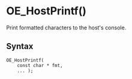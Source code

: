 # OE_HostPrintf()

Print formatted characters to the host's console.

## Syntax

    OE_HostPrintf(
        const char * fmt,
        ... );
